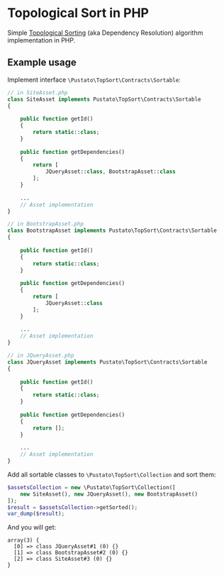 # Topological Sort in PHP

Simple [Topological Sorting](https://en.wikipedia.org/wiki/Topological_sorting "Wikipedia Link") (aka Dependency Resolution) algorithm implementation in PHP.

## Example usage

Implement interface `\Pustato\TopSort\Contracts\Sortable`:
```php
// in SiteAsset.php
class SiteAsset implements Pustato\TopSort\Contracts\Sortable
{
    
    public function getId()
    {
        return static::class;
    }
    
    public function getDependencies()
    {
        return [
            JQueryAsset::class, BootstrapAsset::class
        ];
    }
    
    ...
    // Asset implementation
}
```

```php
// in BootstrapAsset.php
class BootstrapAsset implements Pustato\TopSort\Contracts\Sortable 
{
    
    public function getId()
    {
        return static::class;
    }
    
    public function getDependencies()
    {
        return [
            JQueryAsset::class
        ];
    }
    
    ...
    // Asset implementation
}
```

```php
// in JQueryAsset.php
class JQueryAsset implements Pustato\TopSort\Contracts\Sortable 
{
    
    public function getId()
    {
        return static::class;
    }
    
    public function getDependencies()
    {
        return [];
    }
    
    ...
    // Asset implementation
}
```

Add all sortable classes to `\Pustato\TopSort\Collection` and sort them:

```php
$assetsCollection = new \Pustato\TopSort\Collection([
    new SiteAsset(), new JQueryAsset(), new BootstrapAsset()
]);
$result = $assetsCollection->getSorted();
var_dump($result);
```

And you will get:
```
array(3) {
  [0] => class JQueryAsset#1 (0) {}
  [1] => class BootstrapAsset#2 (0) {}
  [2] => class SiteAsset#3 (0) {}
}
```
